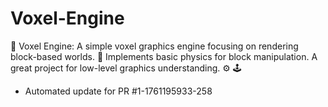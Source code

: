 # Voxel-Engine
🧱 Voxel Engine: A simple voxel graphics engine focusing on rendering block-based worlds. 🧊 Implements basic physics for block manipulation. A great project for low-level graphics understanding. ⚙️ 🕹️


- Automated update for PR #1-1761195933-258